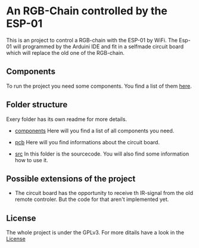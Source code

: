 # An RGB-Chain controlled by the ESP-01
This is an project to control a RGB-chain with the ESP-01 by WiFi.
The Esp-01 will programmed by the Arduini IDE and fit in a selfmade circuit board which will replace the old one of the RGB-chain.

## Components
To run the project you need some components. 
You find a list of them [here]().

## Folder structure
Exery folder has its own readme for more details.
- [components](https://github.com/bitifeye/esp8266-01_rgb-chain/blob/master/component_list.txt)
  Here will you find a list of all components you need.

- [pcb](https://github.com/bitifeye/esp8266-01_rgb-chain/tree/master/pcb)
  Here will you find informations about the circuit board.

- [src](https://github.com/bitifeye/esp8266-01_rgb-chain/tree/master/src)
  In this folder is the sourcecode.
  You will also find some information how to use it.
  
## Possible extensions of the project
- The circuit board has the opportunity to receive th IR-signal from the old remote controler.
  But the code for that aren't implemented yet.

## License
The whole project is under the GPLv3.
For more ditails have a look in the [License](https://github.com/bitifeye/esp8266-01_rgb-chain/blob/master/LICENSE) 
